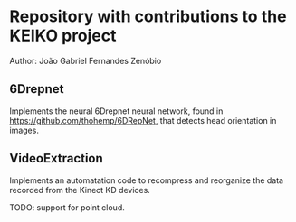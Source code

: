 # Repository with contributions to the KEIKO project
Author: João Gabriel Fernandes Zenóbio

## 6Drepnet
Implements the neural 6Drepnet neural network, found in https://github.com/thohemp/6DRepNet, that detects head orientation in images.

## VideoExtraction

Implements an automatation code to recompress and reorganize the data recorded from the Kinect KD devices.

TODO: support for point cloud.

